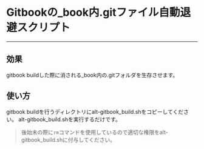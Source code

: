 # Gitbookの_book内.gitファイル自動退避スクリプト
---
## 効果
gitbook buildした際に消される_book内の.gitフォルダを生存させます。
## 使い方
gitbook buildを行うディレクトリにalt-gitbook_build.shをコピーしてください。
alt-gitbook_build.shを実行するだけです。
> 後始末の際に`rm`コマンドを使用しているので適切な権限をalt-gitbook_build.shに付与してください。